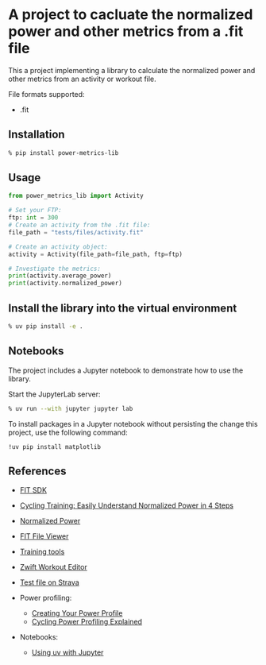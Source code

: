 # A project to cacluate the normalized power and other metrics from a .fit file

This a project implementing a library to calculate the normalized power and other metrics from an activity or workout file.

File formats supported:

- .fit

## Installation

```zsh
% pip install power-metrics-lib
```

## Usage

```python
from power_metrics_lib import Activity

# Set your FTP:
ftp: int = 300
# Create an activity from the .fit file:
file_path = "tests/files/activity.fit"

# Create an activity object:
activity = Activity(file_path=file_path, ftp=ftp)

# Investigate the metrics:
print(activity.average_power)
print(activity.normalized_power)
```
## Install the library into the virtual environment

```zsh
% uv pip install -e .
```
## Notebooks

The project includes a Jupyter notebook to demonstrate how to use the library.

Start the JupyterLab server:

```zsh
% uv run --with jupyter jupyter lab
```

To install packages in a Jupyter notebook without persisting the change this project, use the following command:

```notebook
!uv pip install matplotlib
```

## References

- [FIT SDK](https://www.thisisant.com/resources/fit/)
- [Cycling Training: Easily Understand Normalized Power in 4 Steps](https://jaylocycling.com/easily-understand-cycling-normalized-power/)
- [Normalized Power](https://www.trainingpeaks.com/blog/normalized-power/)
- [FIT File Viewer](https://www.fitfileviewer.com/)
- [Training tools](https://www.mapmytracks.com/tools/tss-calculator)
- [Zwift Workout Editor](https://www.zwiftworkout.com/)
- [Test file on Strava](https://www.strava.com/activities/12868899187)

- Power profiling:
  - [Creating Your Power Profile](https://www.trainingpeaks.com/blog/power-profiling/)
  - [Cycling Power Profiling Explained](https://www.highnorth.co.uk/articles/power-profiling-cycling)

- Notebooks:
  - [Using uv with Jupyter](https://docs.astral.sh/uv/guides/integration/jupyter/)
